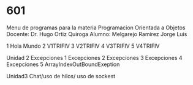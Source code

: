 # 601
 Menu de programas para la materia Programacion Orientada a Objetos
 Docente: Dr. Hugo Ortiz Quiroga
 Alumno: Melgarejo Ramirez Jorge Luis
 
 1 Hola Mundo
 2 V1TRIFIV
 3 V2TRIFIV
 4 V3TRIFIV
 5 V4TRIFIV

Unidad 2
Excepciones 1
Excepciones 2
Excepciones 3
Excepciones 4
Excepciones 5
ArrayIndexOutBoundExeption

Unidad3
Chat/uso de hilos/ uso de sockest

